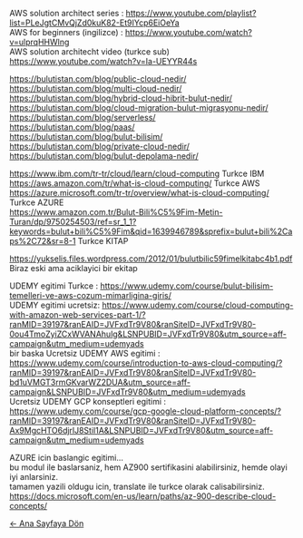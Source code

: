AWS solution architect series : https://www.youtube.com/playlist?list=PLeJgtCMvQjZd0kuK82-Et9IYcp6EiOeYa          
AWS for beginners (ingilizce) : https://www.youtube.com/watch?v=ulprqHHWlng               
AWS solution architecht video (turkce sub) https://www.youtube.com/watch?v=Ia-UEYYR44s            
        
https://bulutistan.com/blog/public-cloud-nedir/             
https://bulutistan.com/blog/multi-cloud-nedir/              
https://bulutistan.com/blog/hybrid-cloud-hibrit-bulut-nedir/              
https://bulutistan.com/blog/cloud-migration-bulut-migrasyonu-nedir/               
https://bulutistan.com/blog/serverless/                
https://bulutistan.com/blog/paas/                
https://bulutistan.com/blog/bulut-bilisim/                 
https://bulutistan.com/blog/private-cloud-nedir/                   
https://bulutistan.com/blog/bulut-depolama-nedir/                      
               
                     
https://www.ibm.com/tr-tr/cloud/learn/cloud-computing Turkce IBM            
https://aws.amazon.com/tr/what-is-cloud-computing/ Turkce AWS             
https://azure.microsoft.com/tr-tr/overview/what-is-cloud-computing/ Turkce AZURE                 
https://www.amazon.com.tr/Bulut-Bili%C5%9Fim-Metin-Turan/dp/9750254503/ref=sr_1_1?keywords=bulut+bili%C5%9Fim&qid=1639946789&sprefix=bulut+bili%2Caps%2C72&sr=8-1 Turkce KITAP
                       
https://yukselis.files.wordpress.com/2012/01/bulutbilic59fimelkitabc4b1.pdf Biraz eski ama aciklayici bir ekitap                       
                
UDEMY egitimi Turkce : https://www.udemy.com/course/bulut-bilisim-temelleri-ve-aws-cozum-mimarligina-giris/                
UDEMY egitimi ucretsiz: https://www.udemy.com/course/cloud-computing-with-amazon-web-services-part-1/?ranMID=39197&ranEAID=JVFxdTr9V80&ranSiteID=JVFxdTr9V80-0ou4TmoZyiZCxWVANAhulg&LSNPUBID=JVFxdTr9V80&utm_source=aff-campaign&utm_medium=udemyads               
bir baska Ucretsiz UDEMY AWS egitimi : https://www.udemy.com/course/introduction-to-aws-cloud-computing/?ranMID=39197&ranEAID=JVFxdTr9V80&ranSiteID=JVFxdTr9V80-bd1uVMGT3rmGKvarWZ2DUA&utm_source=aff-campaign&LSNPUBID=JVFxdTr9V80&utm_medium=udemyads               
Ucretsiz UDEMY GCP konseptleri egitimi :  https://www.udemy.com/course/gcp-google-cloud-platform-concepts/?ranMID=39197&ranEAID=JVFxdTr9V80&ranSiteID=JVFxdTr9V80-Ax9MgcHTO6djrlJ8Stil1A&LSNPUBID=JVFxdTr9V80&utm_source=aff-campaign&utm_medium=udemyads                      
                 
AZURE icin baslangic egitimi...                
bu modul ile baslarsaniz, hem AZ900 sertifikasini alabilirsiniz, hemde olayi iyi anlarsiniz.               
tamamen yazili oldugu icin, translate ile turkce olarak calisabilirsiniz.               
https://docs.microsoft.com/en-us/learn/paths/az-900-describe-cloud-concepts/                
               
             
[← Ana Sayfaya Dön](https://github.com/LuNiZz/siber-guvenlik-sss)
